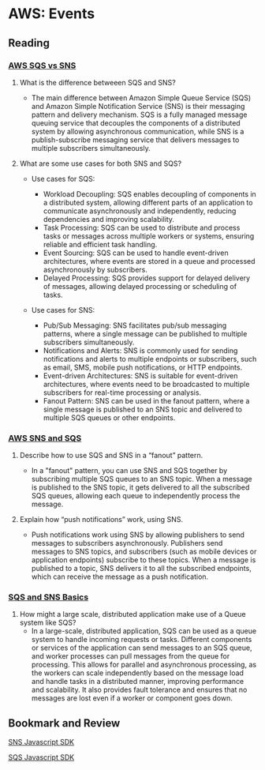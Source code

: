 # AWS: Events

## Reading

### [AWS SQS vs SNS](https://medium.com/awesome-cloud/aws-difference-between-sqs-and-sns-61a397bf76c5)

1. What is the difference betweeen SQS and SNS?
   * The main difference between Amazon Simple Queue Service (SQS) and Amazon Simple Notification Service (SNS) is their messaging pattern and delivery mechanism. SQS is a fully managed message queuing service that decouples the components of a distributed system by allowing asynchronous communication, while SNS is a publish-subscribe messaging service that delivers messages to multiple subscribers simultaneously.

2. What are some use cases for both SNS and SQS?
   * Use cases for SQS:
     * Workload Decoupling: SQS enables decoupling of components in a distributed system, allowing different parts of an application to communicate asynchronously and independently, reducing dependencies and improving scalability.
     * Task Processing: SQS can be used to distribute and process tasks or messages across multiple workers or systems, ensuring reliable and efficient task handling.
     * Event Sourcing: SQS can be used to handle event-driven architectures, where events are stored in a queue and processed asynchronously by subscribers.
     * Delayed Processing: SQS provides support for delayed delivery of messages, allowing delayed processing or scheduling of tasks.

   * Use cases for SNS:
      * Pub/Sub Messaging: SNS facilitates pub/sub messaging patterns, where a single message can be published to multiple subscribers simultaneously.
      * Notifications and Alerts: SNS is commonly used for sending notifications and alerts to multiple endpoints or subscribers, such as email, SMS, mobile push notifications, or HTTP endpoints.
     * Event-driven Architectures: SNS is suitable for event-driven architectures, where events need to be broadcasted to multiple subscribers for real-time processing or analysis.
     * Fanout Pattern: SNS can be used in the fanout pattern, where a single message is published to an SNS topic and delivered to multiple SQS queues or other endpoints. 

### [AWS SNS and SQS](https://www.youtube.com/watch?v=mXk0MNjlO7A)

1. Describe how to use SQS and SNS in a “fanout” pattern.
   * In a "fanout" pattern, you can use SNS and SQS together by subscribing multiple SQS queues to an SNS topic. When a message is published to the SNS topic, it gets delivered to all the subscribed SQS queues, allowing each queue to independently process the message.

2. Explain how “push notifications” work, using SNS.
   * Push notifications work using SNS by allowing publishers to send messages to subscribers asynchronously. Publishers send messages to SNS topics, and subscribers (such as mobile devices or application endpoints) subscribe to these topics. When a message is published to a topic, SNS delivers it to all the subscribed endpoints, which can receive the message as a push notification.

### [SQS and SNS Basics](https://www.youtube.com/watch?v=UesxWuZMZqI)

1. How might a large scale, distributed application make use of a Queue system like SQS?
   * In a large-scale, distributed application, SQS can be used as a queue system to handle incoming requests or tasks. Different components or services of the application can send messages to an SQS queue, and worker processes can pull messages from the queue for processing. This allows for parallel and asynchronous processing, as the workers can scale independently based on the message load and handle tasks in a distributed manner, improving performance and scalability. It also provides fault tolerance and ensures that no messages are lost even if a worker or component goes down.


## Bookmark and Review

[SNS Javascript SDK](https://docs.aws.amazon.com/AWSJavaScriptSDK/latest/AWS/SNS.html)

[SQS Javascript SDK](https://docs.aws.amazon.com/AWSJavaScriptSDK/latest/AWS/SQS.html)